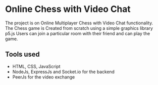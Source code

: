 
# Online Chess with Video Chat

The project is on Online Multiplayer Chess with Video Chat functionality.
The Chess game is Created from scratch using a simple graphics library p5.js
Users can join a particular room with their friend and can play the game.

## Tools used
- HTML, CSS, JavaScript
- NodeJs, ExpressJs and Socket.io for the backend
- PeerJs for the video exchange

